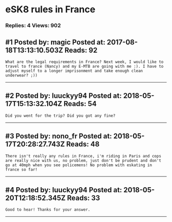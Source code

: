 # eSK8 rules in France

### Replies: 4 Views: 902

## \#1 Posted by: magic Posted at: 2017-08-18T13:13:10.503Z Reads: 92

```
What are the legal requirements in France? Next week, I would like to travel to france (Nancy) and my E-MTB are going with me :). I have to adjust myself to a longer imprisonment and take enough clean underwear? ;))
```

---
## \#2 Posted by: luuckyy94 Posted at: 2018-05-17T15:13:32.104Z Reads: 54

```
Did you went for the trip? Did you got any fine?
```

---
## \#3 Posted by: nono_fr Posted at: 2018-05-17T20:28:27.743Z Reads: 48

```
There isn't really any rules in France, i'm riding in Paris and cops are really nice with us, no problem, just don't be prudent and don't go at 40mph when you see policemens! No problem with eskating in france so far!
```

---
## \#4 Posted by: luuckyy94 Posted at: 2018-05-20T12:18:52.345Z Reads: 33

```
Good to hear! Thanks for your answer.
```

---
